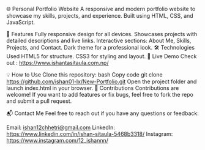🌐 Personal Portfolio Website
A responsive and modern portfolio website to showcase my skills, projects, and experience. Built using HTML, CSS, and JavaScript.

📌 Features
Fully responsive design for all devices.
Showcases projects with detailed descriptions and live links.
Interactive sections: About Me, Skills, Projects, and Contact.
Dark theme for a professional look.
🛠️ Technologies Used
HTML5 for structure.
CSS3 for styling and layout.
🚀 Live Demo
Check out : https://www.ishantasitaula.com.np/

 
💡 How to Use
Clone this repository:
bash
Copy code
git clone https://github.com/ishan01-lx/New-Portfolio.git
Open the project folder and launch index.html in your browser.
🤝 Contributions
Contributions are welcome! If you want to add features or fix bugs, feel free to fork the repo and submit a pull request.

📬 Contact Me
Feel free to reach out if you have any questions or feedback:

Email: ishan12chhetri@gmail.com
LinkedIn: https://www.linkedin.com/in/ishan-sitaula-5468b3318/
Instagram: https://www.instagram.com/12_ishannn/
